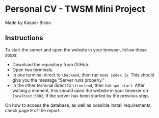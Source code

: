 # Personal CV - TWSM Mini Project
Made by Kasper Bisbo

## Instructions
To start the server and open the website in your browser, follow these steps:
- Download the repository from GitHub. 
- Open two terminals.
- In one terminal direct to `\backend`, then run `node index.js`. This should give you the message “Server runs properly.”
- In the other terminal direct to `\frontend`, then run `npm start`. After waiting a moment, this should open the website in your browser on `localhost:3002`, if the server has been started by the previous step. 

On how to access the database, as well as possible install requirements, check page 9 of the report.
